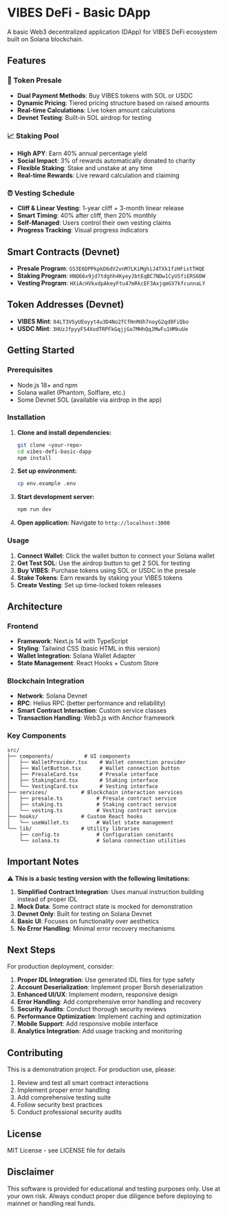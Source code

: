 # VIBES DeFi - Basic DApp

A basic Web3 decentralized application (DApp) for VIBES DeFi ecosystem built on Solana blockchain.

## Features

### 🚀 Token Presale
- **Dual Payment Methods**: Buy VIBES tokens with SOL or USDC
- **Dynamic Pricing**: Tiered pricing structure based on raised amounts
- **Real-time Calculations**: Live token amount calculations
- **Devnet Testing**: Built-in SOL airdrop for testing

### 📈 Staking Pool
- **High APY**: Earn 40% annual percentage yield
- **Social Impact**: 3% of rewards automatically donated to charity
- **Flexible Staking**: Stake and unstake at any time
- **Real-time Rewards**: Live reward calculation and claiming

### ⏰ Vesting Schedule
- **Cliff & Linear Vesting**: 1-year cliff + 3-month linear release
- **Smart Timing**: 40% after cliff, then 20% monthly
- **Self-Managed**: Users control their own vesting claims
- **Progress Tracking**: Visual progress indicators

## Smart Contracts (Devnet)

- **Presale Program**: `GS3E6DPPkpkD6dV2vnM7LKiMghiJ4TXk1fzHFistTHQE`
- **Staking Program**: `HNQ66x9jd7tdghh4KyeyJbtEqBC7NDw1CyU5fiERS6DW`
- **Vesting Program**: `HXiAcHVkxdpAkeyFtu47mRkcEF3AxjqmGV7kfcunnaLY`

## Token Addresses (Devnet)

- **VIBES Mint**: `84LT3VSyUEoyyt4u3D4No2fCfHnMdh7noyG2qd8FiQbo`
- **USDC Mint**: `3HUzJfpyyFS4XodTRPFkGqjjGo7MHhQqJMwFu1HMkuUe`

## Getting Started

### Prerequisites

- Node.js 18+ and npm
- Solana wallet (Phantom, Solflare, etc.)
- Some Devnet SOL (available via airdrop in the app)

### Installation

1. **Clone and install dependencies:**
   ```bash
   git clone <your-repo>
   cd vibes-defi-basic-dapp
   npm install
   ```

2. **Set up environment:**
   ```bash
   cp env.example .env
   ```

3. **Start development server:**
   ```bash
   npm run dev
   ```

4. **Open application:**
   Navigate to `http://localhost:3000`

### Usage

1. **Connect Wallet**: Click the wallet button to connect your Solana wallet
2. **Get Test SOL**: Use the airdrop button to get 2 SOL for testing
3. **Buy VIBES**: Purchase tokens using SOL or USDC in the presale
4. **Stake Tokens**: Earn rewards by staking your VIBES tokens
5. **Create Vesting**: Set up time-locked token releases

## Architecture

### Frontend
- **Framework**: Next.js 14 with TypeScript
- **Styling**: Tailwind CSS (basic HTML in this version)
- **Wallet Integration**: Solana Wallet Adapter
- **State Management**: React Hooks + Custom Store

### Blockchain Integration
- **Network**: Solana Devnet
- **RPC**: Helius RPC (better performance and reliability)
- **Smart Contract Interaction**: Custom service classes
- **Transaction Handling**: Web3.js with Anchor framework

### Key Components

```
src/
├── components/          # UI components
│   ├── WalletProvider.tsx    # Wallet connection provider
│   ├── WalletButton.tsx      # Wallet connection button
│   ├── PresaleCard.tsx       # Presale interface
│   ├── StakingCard.tsx       # Staking interface
│   └── VestingCard.tsx       # Vesting interface
├── services/           # Blockchain interaction services
│   ├── presale.ts           # Presale contract service
│   ├── staking.ts           # Staking contract service
│   └── vesting.ts           # Vesting contract service
├── hooks/              # Custom React hooks
│   └── useWallet.ts         # Wallet state management
└── lib/                # Utility libraries
    ├── config.ts            # Configuration constants
    └── solana.ts            # Solana connection utilities
```

## Important Notes

⚠️ **This is a basic testing version with the following limitations:**

1. **Simplified Contract Integration**: Uses manual instruction building instead of proper IDL
2. **Mock Data**: Some contract state is mocked for demonstration
3. **Devnet Only**: Built for testing on Solana Devnet
4. **Basic UI**: Focuses on functionality over aesthetics
5. **No Error Handling**: Minimal error recovery mechanisms

## Next Steps

For production deployment, consider:

1. **Proper IDL Integration**: Use generated IDL files for type safety
2. **Account Deserialization**: Implement proper Borsh deserialization
3. **Enhanced UI/UX**: Implement modern, responsive design
4. **Error Handling**: Add comprehensive error handling and recovery
5. **Security Audits**: Conduct thorough security reviews
6. **Performance Optimization**: Implement caching and optimization
7. **Mobile Support**: Add responsive mobile interface
8. **Analytics Integration**: Add usage tracking and monitoring

## Contributing

This is a demonstration project. For production use, please:

1. Review and test all smart contract interactions
2. Implement proper error handling
3. Add comprehensive testing suite
4. Follow security best practices
5. Conduct professional security audits

## License

MIT License - see LICENSE file for details

## Disclaimer

This software is provided for educational and testing purposes only. Use at your own risk. Always conduct proper due diligence before deploying to mainnet or handling real funds.